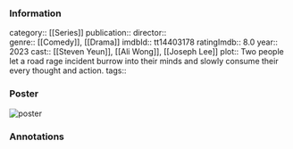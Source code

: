 ### Information
category:: [[Series]]
publication:: 
director::  
genre:: [[Comedy]], [[Drama]]
imdbId:: tt14403178
ratingImdb:: 8.0
year:: 2023
cast:: [[Steven Yeun]], [[Ali Wong]], [[Joseph Lee]]
plot:: Two people let a road rage incident burrow into their minds and slowly consume their every thought and action.
tags::


### Poster
![poster](https://m.media-amazon.com/images/M/MV5BOTNjOGVkYTctYjE1ZS00MTBhLTlkOTAtMGUzODZlNjAxMGM3XkEyXkFqcGdeQXVyNDk3MzMwMTI@._V1_SX300.jpg)


### Annotations
